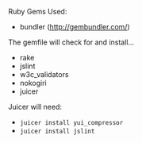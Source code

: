 Ruby Gems Used: 

* bundler (http://gembundler.com/)

The gemfile will check for and install...

* rake
* jslint
* w3c_validators
* nokogiri
* juicer

Juicer will need: 

* `juicer install yui_compressor`
* `juicer install jslint`

